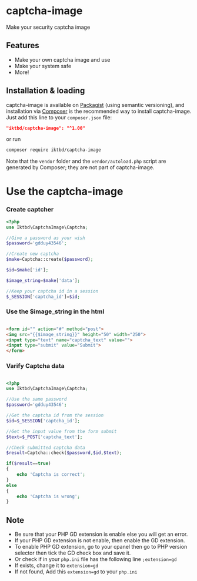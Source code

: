# captcha-image
Make your security captcha image


## Features

- Make your own captcha image and use
- Make your system safe
- More!

## Installation & loading

captcha-image is available on [Packagist](https://packagist.org/packages/iktbd/captcha-image) (using semantic versioning), and installation via [Composer](https://getcomposer.org) is the recommended way to install captcha-image. Just add this line to your `composer.json` file:

```json
"iktbd/captcha-image": "^1.00"
```

or run

```sh
composer require iktbd/captcha-image
```

Note that the `vendor` folder and the `vendor/autoload.php` script are generated by Composer; they are not part of captcha-image.

# Use the captcha-image

### Create captcher
```php
<?php
use Iktbd\CaptchaImage\Captcha;

//Give a password as your wish
$password='gdduy43546';

//Create new captcha
$make=Captcha::create($password);

$id=$make['id'];

$image_string=$make['data'];

//Keep your captcha id in a session 
$_SESSION['captcha_id']=$id;

```

### Use the $image_string in the html 

```html

<form id="" action="#" method="post">
<img src="{{$image_string}}" height="50" width="250">
<input type="text" name="captcha_text" value="">
<input type="submit" value="Submit">
</form>

```

### Varify Captcha data

```php

<?php
use Iktbd\CaptchaImage\Captcha;

//Use the same password
$password='gdduy43546';

//Get the captcha id from the session
$id=$_SESSION['captcha_id'];

//Get the input value from the form submit
$text=$_POST['captcha_text'];

//Check submitted captcha data
$result=Captcha::check($password,$id,$text);

if($result==true)
{
    echo 'Captcha is correct';
}
else
{
    echo 'Captcha is wrong';
}


```

## Note

- Be sure that your PHP GD extension is enable else you will get an error.
- If your PHP GD extension is not enable, then enable the GD extension.
- To enable PHP GD extension, go to your cpanel then go to PHP version selector then tick the GD check box and save it.
- Or check if in your `php.ini` file has the following line `;extension=gd`
- If exists, change it to `extension=gd`
- If not found, Add this `extension=gd` to your `php.ini`
